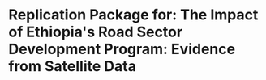 # Replication Package for: The Impact of Ethiopia's Road Sector Development Program: Evidence from Satellite Data
